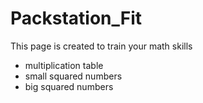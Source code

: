 # Packstation_Fit
This page is created to train your math skills
- multiplication table
- small squared numbers
- big squared numbers
